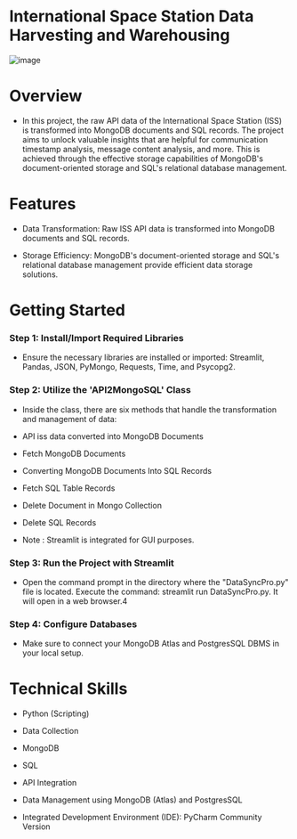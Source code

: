 #  International Space Station Data Harvesting and Warehousing


 ![image](https://github.com/praveendecode/iss-data-warehouse-mongodb-sql-project/assets/95226524/d9849bdf-c895-4bbe-9cd2-1c80565aa184)


# Overview

- In this project, the raw API data of the International Space Station (ISS) is transformed into MongoDB documents and SQL records. The project aims to unlock valuable insights that are helpful for communication timestamp analysis, message content analysis, and more. This is achieved through the effective storage capabilities of MongoDB's document-oriented storage and SQL's relational database management.


# Features

 - Data Transformation: Raw ISS API data is transformed into MongoDB documents and SQL records.
        
 - Storage Efficiency: MongoDB's document-oriented storage and SQL's relational database management provide efficient data storage solutions.

# Getting Started

### Step 1: Install/Import Required Libraries

 - Ensure the necessary libraries are installed or imported: Streamlit, Pandas, JSON, PyMongo, Requests, Time, and Psycopg2.
    
### Step 2: Utilize the 'API2MongoSQL' Class

- Inside the class, there are six methods that handle the transformation and management of data:

- API iss data converted into MongoDB Documents
    
- Fetch MongoDB Documents
    
- Converting MongoDB Documents Into SQL Records
    
- Fetch SQL Table Records
    
- Delete Document in Mongo Collection
    
- Delete SQL Records
    
- Note : Streamlit is integrated for GUI purposes.

    
### Step 3: Run the Project with Streamlit

- Open the command prompt in the directory where the "DataSyncPro.py" file is located. Execute the command: streamlit run DataSyncPro.py. It will open in a web browser.4
    
### Step 4: Configure Databases

- Make sure to connect your MongoDB Atlas and PostgresSQL DBMS in your local setup.

# Technical Skills 

  - Python (Scripting)
    
  - Data Collection
    
  - MongoDB
    
  - SQL
    
  - API Integration
    
  - Data Management using MongoDB (Atlas) and PostgresSQL
    
  - Integrated Development Environment (IDE): PyCharm Community Version


